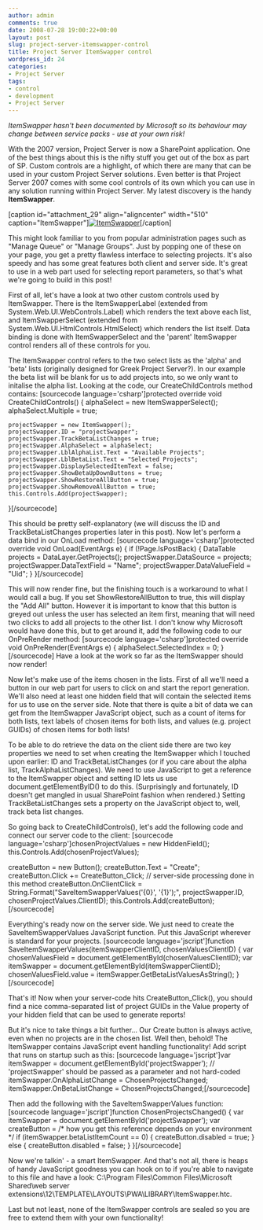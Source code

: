 ```yaml
---
author: admin
comments: true
date: 2008-07-28 19:00:22+00:00
layout: post
slug: project-server-itemswapper-control
title: Project Server ItemSwapper control
wordpress_id: 24
categories:
- Project Server
tags:
- control
- development
- Project Server
---
```


_ItemSwapper hasn't been documented by Microsoft so its behaviour may change between service packs - use at your own risk!_

With the 2007 version, Project Server is now a SharePoint application. One of the best things about this is the nifty stuff you get out of the box as part of SP. Custom controls are a highlight, of which there are many that can be used in your custom Project Server solutions. Even better is that Project Server 2007 comes with some cool controls of its own which you can use in any solution running within Project Server. My latest discovery is the handy **ItemSwapper**.

[caption id="attachment_29" align="aligncenter" width="510" caption="ItemSwapper"][![ItemSwapper](http://alexangas.files.wordpress.com/2008/07/itemswapper-intro.png)](http://alexangas.files.wordpress.com/2008/07/itemswapper-intro.png)[/caption]

This might look familiar to you from popular administration pages such as "Manage Queue" or "Manage Groups". Just by popping one of these on your page, you get a pretty flawless interface to selecting projects. It's also speedy and has some great features both client and server side. It's great to use in a web part used for selecting report parameters, so that's what we're going to build in this post!

First of all, let's have a look at two other custom controls used by ItemSwapper. There is the ItemSwapperLabel (extended from System.Web.UI.WebControls.Label) which renders the text above each list, and ItemSwapperSelect (extended from System.Web.UI.HtmlControls.HtmlSelect) which renders the list itself. Data binding is done with ItemSwapperSelect and the 'parent' ItemSwapper control renders all of these controls for you.

The ItemSwapper control refers to the two select lists as the 'alpha' and 'beta' lists (originally designed for Greek Project Server?). In our example the beta list will be blank for us to add projects into, so we only want to initalise the alpha list. Looking at the code, our CreateChildControls method contains:
[sourcecode language='csharp']protected override void CreateChildControls()
{
    alphaSelect = new ItemSwapperSelect();
    alphaSelect.Multiple = true;

    projectSwapper = new ItemSwapper();
    projectSwapper.ID = "projectSwapper";
    projectSwapper.TrackBetaListChanges = true;
    projectSwapper.AlphaSelect = alphaSelect;
    projectSwapper.LblAlphaList.Text = "Available Projects";
    projectSwapper.LblBetaList.Text = "Selected Projects";
    projectSwapper.DisplaySelectedItemText = false;
    projectSwapper.ShowBetaUpDownButtons = true;
    projectSwapper.ShowRestoreAllButton = true;
    projectSwapper.ShowRemoveAllButton = true;
    this.Controls.Add(projectSwapper);
}[/sourcecode]

This should be pretty self-explanatory (we will discuss the ID and TrackBetaListChanges properties later in this post). Now let's perform a data bind in our OnLoad method:
[sourcecode language='csharp']protected override void OnLoad(EventArgs e)
{
    if (!Page.IsPostBack)
    {
        DataTable projects = DataLayer.GetProjects();
        projectSwapper.DataSource = projects;
        projectSwapper.DataTextField = "Name";
        projectSwapper.DataValueField = "Uid";
    }
}[/sourcecode]

This will now render fine, but the finishing touch is a workaround to what I would call a bug. If you set ShowRestoreAllButton to true, this will display the "Add All" button. However it is important to know that this button is greyed out unless the user has selected an item first, meaning that will need two clicks to add all projects to the other list. I don't know why Microsoft would have done this, but to get around it, add the following code to our OnPreRender method:
[sourcecode language='csharp']protected override void OnPreRender(EventArgs e)
{
    alphaSelect.SelectedIndex = 0;
}[/sourcecode]
Have a look at the work so far as the ItemSwapper should now render!

Now let's make use of the items chosen in the lists. First of all we'll need a button in our web part for users to click on and start the report generation. We'll also need at least one hidden field that will contain the selected items for us to use on the server side. Note that there is quite a bit of data we can get from the ItemSwapper JavaScript object, such as a count of items for both lists, text labels of chosen items for both lists, and values (e.g. project GUIDs) of chosen items for both lists!

To be able to do retrieve the data on the client side there are two key properties we need to set when creating the ItemSwapper which I touched upon earlier: ID and TrackBetaListChanges (or if you care about the alpha list, TrackAlphaListChanges). We need to use JavaScript to get a reference to the ItemSwapper object and setting ID lets us use document.getElementByID() to do this. (Surprisingly and fortunately, ID doesn't get mangled in usual SharePoint fashion when rendered.) Setting TrackBetaListChanges sets a property on the JavaScript object to, well, track beta list changes.

So going back to CreateChildControls(), let's add the following code and connect our server code to the client:
[sourcecode language='csharp']chosenProjectValues = new HiddenField();
this.Controls.Add(chosenProjectValues);

createButton = new Button();
createButton.Text = "Create";
createButton.Click += CreateButton_Click;  // server-side processing done in this method
createButton.OnClientClick = String.Format("SaveItemSwapperValues('{0}', '{1}');", projectSwapper.ID, chosenProjectValues.ClientID);
this.Controls.Add(createButton);[/sourcecode]

Everything's ready now on the server side. We just need to create the SaveItemSwapperValues JavaScript function. Put this JavaScript wherever is standard for your projects.
[sourcecode language='jscript']function SaveItemSwapperValues(itemSwapperClientID, chosenValuesClientID)
{
    var chosenValuesField = document.getElementById(chosenValuesClientID);
    var itemSwapper = document.getElementById(itemSwapperClientID);
    chosenValuesField.value = itemSwapper.GetBetaListValuesAsString();
}[/sourcecode]

That's it! Now when your server-code hits CreateButton_Click(), you should find a nice comma-separated list of project GUIDs in the Value property of your hidden field that can be used to generate reports!

But it's nice to take things a bit further... Our Create button is always active, even when no projects are in the chosen list. Well then, behold! The ItemSwapper contains JavaScript event handling functionality! Add script that runs on startup such as this:
[sourcecode language='jscript']var itemSwapper = document.getElementById('projectSwapper'); // 'projectSwapper' should be passed as a parameter and not hard-coded
itemSwapper.OnAlphaListChange = ChosenProjectsChanged;
itemSwapper.OnBetaListChange = ChosenProjectsChanged;[/sourcecode]

Then add the following with the SaveItemSwapperValues function:
[sourcecode language='jscript']function ChosenProjectsChanged()
{
    var itemSwapper = document.getElementById('projectSwapper');
    var createButton = /* how you get this reference depends on your environment */
    if (itemSwapper.betaListItemCount == 0)
    {
        createButton.disabled = true;
    }
    else
    {
        createButton.disabled = false;
    }
}[/sourcecode]

Now we're talkin' - a smart ItemSwapper. And that's not all, there is heaps of handy JavaScript goodness you can hook on to if you're able to navigate to this file and have a look: C:\Program Files\Common Files\Microsoft Shared\web server extensions\12\TEMPLATE\LAYOUTS\PWA\LIBRARY\ItemSwapper.htc.

Last but not least, none of the ItemSwapper controls are sealed so you are free to extend them with your own functionality!
